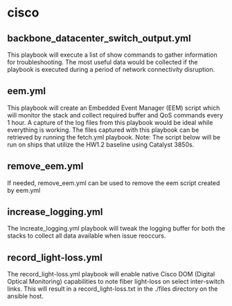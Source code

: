 # cisco

## backbone_datacenter_switch_output.yml
This playbook will execute a list of show commands to gather information for troubleshooting. The most useful data would be collected if the playbook is executed during a period of network connectivity disruption. 

## eem.yml 
This playbook will create an Embedded Event Manager (EEM) script which will monitor the stack and collect required buffer and QoS commands every 1 hour. A capture of the log files from this playbook would be ideal while everything is working. The files captured with this playbook can be retrieved by running the fetch.yml playbook.
Note: The script below will be run on ships that utilize the HW1.2 baseline using Catalyst 3850s.

## remove_eem.yml
If needed, remove_eem.yml can be used to remove the eem script created by eem.yml

## increase_logging.yml
The increate_logging.yml playbook will tweak the logging buffer for both the stacks to collect all data available when issue reoccurs.

## record_light-loss.yml
The record_light-loss.yml playbook will enable native Cisco DOM (Digital Optical Monitoring) capabilities to note fiber light-loss on select inter-switch links. This will result in a record_light-loss.txt in the ./files directory on the ansible host.
